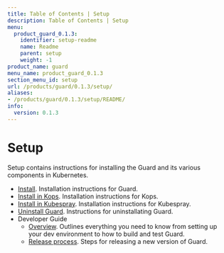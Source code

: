```yaml
---
title: Table of Contents | Setup
description: Table of Contents | Setup
menu:
  product_guard_0.1.3:
    identifier: setup-readme
    name: Readme
    parent: setup
    weight: -1
product_name: guard
menu_name: product_guard_0.1.3
section_menu_id: setup
url: /products/guard/0.1.3/setup/
aliases:
- /products/guard/0.1.3/setup/README/
info:
  version: 0.1.3
---
```


# Setup

Setup contains instructions for installing the Guard and its various components in Kubernetes.

- [Install](/products/guard/0.1.3/setup/install). Installation instructions for Guard.
- [Install in Kops](/products/guard/0.1.3/setup/install-kops). Installation instructions for Kops.
- [Install in Kubespray](/products/guard/0.1.3/setup/install-kubespray). Installation instructions for Kubespray.
- [Uninstall Guard](/products/guard/0.1.3/setup/uninstall). Instructions for uninstallating Guard.
- Developer Guide
  - [Overview](/products/guard/0.1.3/setup/developer-guide/overview). Outlines everything you need to know from setting up your dev environment to how to build and test Guard.
  - [Release process](/products/guard/0.1.3/setup/developer-guide/release). Steps for releasing a new version of Guard.
